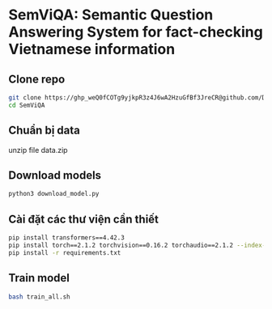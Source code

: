 
# SemViQA: Semantic Question Answering System for fact-checking Vietnamese information


## Clone repo
```bash
git clone https://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@github.com/DAVID-NGUYEN-S16/SemViQA.git
cd SemViQA
```  
## Chuẩn bị data
unzip file data.zip 

## Download models
```bash
python3 download_model.py
```

## Cài đặt các thư viện cần thiết
```bash
pip install transformers==4.42.3
pip install torch==2.1.2 torchvision==0.16.2 torchaudio==2.1.2 --index-url https://download.pytorch.org/whl/cu118
pip install -r requirements.txt
```

## Train model
```bash
bash train_all.sh
```
